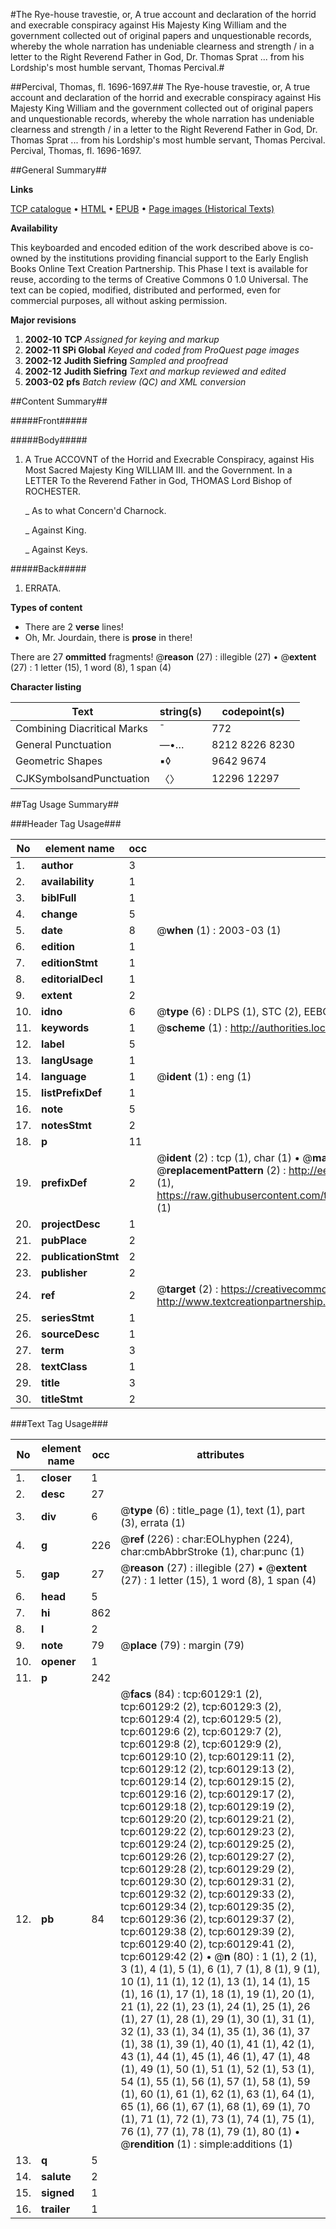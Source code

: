 #The Rye-house travestie, or, A true account and declaration of the horrid and execrable conspiracy against His Majesty King William and the government collected out of original papers and unquestionable records, whereby the whole narration has undeniable clearness and strength / in a letter to the Right Reverend Father in God, Dr. Thomas Sprat ... from his Lordship's most humble servant, Thomas Percival.#

##Percival, Thomas, fl. 1696-1697.##
The Rye-house travestie, or, A true account and declaration of the horrid and execrable conspiracy against His Majesty King William and the government collected out of original papers and unquestionable records, whereby the whole narration has undeniable clearness and strength / in a letter to the Right Reverend Father in God, Dr. Thomas Sprat ... from his Lordship's most humble servant, Thomas Percival.
Percival, Thomas, fl. 1696-1697.

##General Summary##

**Links**

[TCP catalogue](http://www.ota.ox.ac.uk/tcp/)  • 
[HTML](http://tei.it.ox.ac.uk/tcp/Texts-HTML/free/A54/A54302.html)  • 
[EPUB](http://tei.it.ox.ac.uk/tcp/Texts-EPUB/free/A54/A54302.epub) • 
[Page images (Historical Texts)](https://data.historicaltexts.jisc.ac.uk/view?pubId=eebo-12355302e&pageId=eebo-12355302e-60129-1)

**Availability**

This keyboarded and encoded edition of the
	       work described above is co-owned by the institutions
	       providing financial support to the Early English Books
	       Online Text Creation Partnership. This Phase I text is
	       available for reuse, according to the terms of Creative
	       Commons 0 1.0 Universal. The text can be copied,
	       modified, distributed and performed, even for
	       commercial purposes, all without asking permission.

**Major revisions**

1. __2002-10__ __TCP__ *Assigned for keying and markup*
1. __2002-11__ __SPi Global__ *Keyed and coded from ProQuest page images*
1. __2002-12__ __Judith Siefring__ *Sampled and proofread*
1. __2002-12__ __Judith Siefring__ *Text and markup reviewed and edited*
1. __2003-02__ __pfs__ *Batch review (QC) and XML conversion*

##Content Summary##

#####Front#####

#####Body#####

1. A True ACCOVNT of the Horrid and Execrable Conspiracy, against His Most Sacred Majesty King WILLIAM III. and the Government. In a LETTER To the Reverend Father in God, THOMAS Lord Bishop of ROCHESTER.

    _ As to what Concern'd Charnock.

    _ Against King.

    _ Against Keys.

#####Back#####

1. ERRATA.

**Types of content**

  * There are 2 **verse** lines!
  * Oh, Mr. Jourdain, there is **prose** in there!

There are 27 **ommitted** fragments! 
 @__reason__ (27) : illegible (27)  •  @__extent__ (27) : 1 letter (15), 1 word (8), 1 span (4)

**Character listing**


|Text|string(s)|codepoint(s)|
|---|---|---|
|Combining             Diacritical Marks|̄|772|
|General Punctuation|—•…|8212 8226 8230|
|Geometric Shapes|▪◊|9642 9674|
|CJKSymbolsandPunctuation|〈〉|12296 12297|

##Tag Usage Summary##

###Header Tag Usage###

|No|element name|occ|attributes|
|---|---|---|---|
|1.|__author__|3||
|2.|__availability__|1||
|3.|__biblFull__|1||
|4.|__change__|5||
|5.|__date__|8| @__when__ (1) : 2003-03 (1)|
|6.|__edition__|1||
|7.|__editionStmt__|1||
|8.|__editorialDecl__|1||
|9.|__extent__|2||
|10.|__idno__|6| @__type__ (6) : DLPS (1), STC (2), EEBO-CITATION (1), OCLC (1), VID (1)|
|11.|__keywords__|1| @__scheme__ (1) : http://authorities.loc.gov/ (1)|
|12.|__label__|5||
|13.|__langUsage__|1||
|14.|__language__|1| @__ident__ (1) : eng (1)|
|15.|__listPrefixDef__|1||
|16.|__note__|5||
|17.|__notesStmt__|2||
|18.|__p__|11||
|19.|__prefixDef__|2| @__ident__ (2) : tcp (1), char (1)  •  @__matchPattern__ (2) : ([0-9\-]+):([0-9IVX]+) (1), (.+) (1)  •  @__replacementPattern__ (2) : http://eebo.chadwyck.com/downloadtiff?vid=$1&page=$2 (1), https://raw.githubusercontent.com/textcreationpartnership/Texts/master/tcpchars.xml#$1 (1)|
|20.|__projectDesc__|1||
|21.|__pubPlace__|2||
|22.|__publicationStmt__|2||
|23.|__publisher__|2||
|24.|__ref__|2| @__target__ (2) : https://creativecommons.org/publicdomain/zero/1.0/ (1), http://www.textcreationpartnership.org/docs/. (1)|
|25.|__seriesStmt__|1||
|26.|__sourceDesc__|1||
|27.|__term__|3||
|28.|__textClass__|1||
|29.|__title__|3||
|30.|__titleStmt__|2||


###Text Tag Usage###

|No|element name|occ|attributes|
|---|---|---|---|
|1.|__closer__|1||
|2.|__desc__|27||
|3.|__div__|6| @__type__ (6) : title_page (1), text (1), part (3), errata (1)|
|4.|__g__|226| @__ref__ (226) : char:EOLhyphen (224), char:cmbAbbrStroke (1), char:punc (1)|
|5.|__gap__|27| @__reason__ (27) : illegible (27)  •  @__extent__ (27) : 1 letter (15), 1 word (8), 1 span (4)|
|6.|__head__|5||
|7.|__hi__|862||
|8.|__l__|2||
|9.|__note__|79| @__place__ (79) : margin (79)|
|10.|__opener__|1||
|11.|__p__|242||
|12.|__pb__|84| @__facs__ (84) : tcp:60129:1 (2), tcp:60129:2 (2), tcp:60129:3 (2), tcp:60129:4 (2), tcp:60129:5 (2), tcp:60129:6 (2), tcp:60129:7 (2), tcp:60129:8 (2), tcp:60129:9 (2), tcp:60129:10 (2), tcp:60129:11 (2), tcp:60129:12 (2), tcp:60129:13 (2), tcp:60129:14 (2), tcp:60129:15 (2), tcp:60129:16 (2), tcp:60129:17 (2), tcp:60129:18 (2), tcp:60129:19 (2), tcp:60129:20 (2), tcp:60129:21 (2), tcp:60129:22 (2), tcp:60129:23 (2), tcp:60129:24 (2), tcp:60129:25 (2), tcp:60129:26 (2), tcp:60129:27 (2), tcp:60129:28 (2), tcp:60129:29 (2), tcp:60129:30 (2), tcp:60129:31 (2), tcp:60129:32 (2), tcp:60129:33 (2), tcp:60129:34 (2), tcp:60129:35 (2), tcp:60129:36 (2), tcp:60129:37 (2), tcp:60129:38 (2), tcp:60129:39 (2), tcp:60129:40 (2), tcp:60129:41 (2), tcp:60129:42 (2)  •  @__n__ (80) : 1 (1), 2 (1), 3 (1), 4 (1), 5 (1), 6 (1), 7 (1), 8 (1), 9 (1), 10 (1), 11 (1), 12 (1), 13 (1), 14 (1), 15 (1), 16 (1), 17 (1), 18 (1), 19 (1), 20 (1), 21 (1), 22 (1), 23 (1), 24 (1), 25 (1), 26 (1), 27 (1), 28 (1), 29 (1), 30 (1), 31 (1), 32 (1), 33 (1), 34 (1), 35 (1), 36 (1), 37 (1), 38 (1), 39 (1), 40 (1), 41 (1), 42 (1), 43 (1), 44 (1), 45 (1), 46 (1), 47 (1), 48 (1), 49 (1), 50 (1), 51 (1), 52 (1), 53 (1), 54 (1), 55 (1), 56 (1), 57 (1), 58 (1), 59 (1), 60 (1), 61 (1), 62 (1), 63 (1), 64 (1), 65 (1), 66 (1), 67 (1), 68 (1), 69 (1), 70 (1), 71 (1), 72 (1), 73 (1), 74 (1), 75 (1), 76 (1), 77 (1), 78 (1), 79 (1), 80 (1)  •  @__rendition__ (1) : simple:additions (1)|
|13.|__q__|5||
|14.|__salute__|2||
|15.|__signed__|1||
|16.|__trailer__|1||
